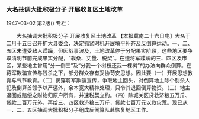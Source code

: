 ### 大名抽调大批积极分子  开展收复区土地改革

1947-03-02
第2版()
专栏：

　　大名抽调大批积极分子
    开展收复区土地改革
    【本报冀南二十六日电】大名于二月十五日召开扩大县委会，决定抓紧时机开展填平补齐及反倒算运动。一、二、五区未遭受敌人蹂躏，但因战事波及，土地改革停于分配果实阶段，这些地区要争取清明节前完成果实分配，“栽桑、丈量、税契”。在遭蒋军蹂躏的三、四区及市区，某些地主曾用“分一倒三”及“分我一个树枝还我一棵树”的办法向群众倒算。在蒋军欺骗宣传与残杀之下，部分群众存有妥协苟安思想。因此要（一）开展思想教育与气节教育。（二）揭穿蒋军欺骗宣传，争取地主回头，对倒算地主除个别杀人犯及倒算首领予以严惩外，余本宽大精神处理，只令其退回倒算物资。（三）地主退回或赔偿之财物归原户所有，并速税契立约。（四）除城关区贷救济粮五万斤、贷款二百万元外，再给三、四区救济粮三万斤，贷款七百万元以救灾荒。现已从一、二、五区抽调大批积极分子组成反倒算队赴恢复地区工作。
